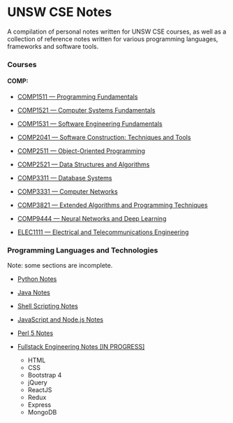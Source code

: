 # UNSW CSE Notes
A compilation of personal notes written for UNSW CSE courses, as well as a collection of reference notes written for various programming languages, frameworks and software tools.

### Courses

#### COMP:
- <a href="https://www.notion.so/tymz/COMP1511-Programming-Fundamentals-dd71641eb8cb4d5f851db730cd07b941">COMP1511 — Programming Fundamentals</a>

- <a href="https://www.notion.so/tymz/COMP1521-Computer-Systems-Fundamentals-a0976cf0fcd34bb49360887a9167ae09">COMP1521 — Computer Systems Fundamentals</a>

- <a href="https://www.notion.so/tymz/COMP1531-Software-Engineering-Fundamentals-61b3b7b9d65148b0835ad62c934257de">COMP1531 — Software Engineering Fundamentals</a>

- <a href="https://www.notion.so/tymz/COMP2041-Software-Construction-Techniques-and-Tools-2965b1dd191c4bbf8ac131bbc9e9a74d">COMP2041 — Software Construction: Techniques and Tools</a>

- <a href="https://www.notion.so/tymz/COMP2511-Object-Oriented-Programming-cf5f3f332e10416caede894ec3e00d9d">COMP2511 — Object-Oriented Programming</a>

- <a href="https://www.notion.so/tymz/COMP2521-Data-Structures-and-Algorithms-708288ca10b541e5b21bd26a1179f52b">COMP2521 — Data Structures and Algorithms</a>

- <a href="https://www.notion.so/tymz/COMP3311-Database-System-2e574e205ef54dee8a525e13fa0ad48c">COMP3311 — Database Systems</a>

- <a href="https://www.notion.so/tymz/COMP3331-Computer-Networks-e151e541990941ec9d493d50d43eab75">COMP3331 — Computer Networks</a>

- <a href="https://docs.google.com/document/d/11XoevcA9kJeEW5sUtsIWotC34pyllP7mIRXsw3aqr3M/edit?usp=sharing">COMP3821 — Extended Algorithms and Programming Techniques</a>

- <a href="https://github.com/Tymotex/Neural-Networks">COMP9444 — Neural Networks and Deep Learning</a>

- <a href="https://docs.google.com/document/d/1kfDYovtexJm7El1bjilbnDCDj0MJ2gCsYk8Rh4gmMp0/edit?usp=sharing">ELEC1111 — Electrical and Telecommunications Engineering</a>

### Programming Languages and Technologies

Note: some sections are incomplete.

- <a href="https://www.notion.so/tymz/Python-Reference-32854bb805054c449d0f6f05e39bb3fb">Python Notes</a>

- <a href="https://www.notion.so/tymz/Java-Reference-e2015d8383bc4913af958e6af89be09a">Java Notes</a>

- <a href="https://www.notion.so/tymz/Bash-Shell-Scripting-Reference-9df017e0684e44d18b63ce5bb289e70c">Shell Scripting Notes</a>

- <a href="https://www.notion.so/tymz/JavaScript-and-Node-js-Reference-da609ced2bdd4297ade21e3c200e5498">JavaScript and Node.js Notes</a>

- <a href="https://www.notion.so/tymz/Perl-5-Reference-1602c0345a7440b2970a8d9f582d4514">Perl 5 Notes</a>

- <a href="https://www.notion.so/tymz/Fullstack-Engineering-394ebcac962a46dc81376fb8581a603b">Fullstack Engineering Notes [IN PROGRESS]</a>
    - HTML
    - CSS
    - Bootstrap 4
    - jQuery
    - ReactJS
    - Redux
    - Express
    - MongoDB
